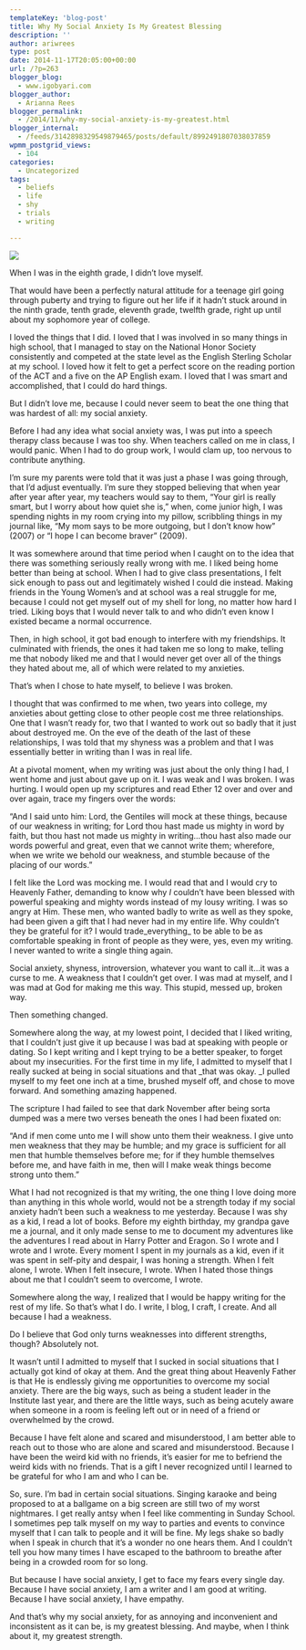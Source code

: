 ```yaml
---
templateKey: 'blog-post'
title: Why My Social Anxiety Is My Greatest Blessing
description: ''
author: ariwrees
type: post
date: 2014-11-17T20:05:00+00:00
url: /?p=263
blogger_blog:
  - www.igobyari.com
blogger_author:
  - Arianna Rees
blogger_permalink:
  - /2014/11/why-my-social-anxiety-is-my-greatest.html
blogger_internal:
  - /feeds/3142898329549879465/posts/default/8992491807038037859
wpmm_postgrid_views:
  - 104
categories:
  - Uncategorized
tags:
  - beliefs
  - life
  - shy
  - trials
  - writing

---
```

[![](https://www.igobyari.com/wp-content/uploads/2014/11/social2Banxiety.png)](https://www.igobyari.com/wp-content/uploads/2014/11/social2Banxiety.png)

When I was in the eighth grade, I didn’t love myself.

That would have been a perfectly natural attitude for a teenage girl going through puberty and trying to figure out her life if it hadn’t stuck around in the ninth grade, tenth grade, eleventh grade, twelfth grade, right up until about my sophomore year of college.

I loved the things that I did. I loved that I was involved in so many things in high school, that I managed to stay on the National Honor Society consistently and competed at the state level as the English Sterling Scholar at my school. I loved how it felt to get a perfect score on the reading portion of the ACT and a five on the AP English exam. I loved that I was smart and accomplished, that I could do hard things.

But I didn’t love me, because I could never seem to beat the one thing that was hardest of all: my social anxiety.

Before I had any idea what social anxiety was, I was put into a speech therapy class because I was too shy. When teachers called on me in class, I would panic. When I had to do group work, I would clam up, too nervous to contribute anything.

I’m sure my parents were told that it was just a phase I was going through, that I’d adjust eventually. I’m sure they stopped believing that when year after year after year, my teachers would say to them, “Your girl is really smart, but I worry about how quiet she is,” when, come junior high, I was spending nights in my room crying into my pillow, scribbling things in my journal like, “My mom says to be more outgoing, but I don’t know how” (2007) or “I hope I can become braver” (2009). 

It was somewhere around that time period when I caught on to the idea that there was something seriously really wrong with me. I liked being home better than being at school. When I had to give class presentations, I felt sick enough to pass out and legitimately wished I could die instead. Making friends in the Young Women’s and at school was a real struggle for me, because I could not get myself out of my shell for long, no matter how hard I tried. Liking boys that I would never talk to and who didn’t even know I existed became a normal occurrence.

Then, in high school, it got bad enough to interfere with my friendships. It culminated with friends, the ones it had taken me so long to make, telling me that nobody liked me and that I would never get over all of the things they hated about me, all of which were related to my anxieties.

That’s when I chose to hate myself, to believe I was broken.

I thought that was confirmed to me when, two years into college, my anxieties about getting close to other people cost me three relationships. One that I wasn’t ready for, two that I wanted to work out so badly that it just about destroyed me. On the eve of the death of the last of these relationships, I was told that my shyness was a problem and that I was essentially better in writing than I was in real life.

At a pivotal moment, when my writing was just about the only thing I had, I went home and just about gave up on it. I was weak and I was broken. I was hurting. I would open up my scriptures and read Ether 12 over and over and over again, trace my fingers over the words:

“And I said unto him: Lord, the Gentiles will mock at these things, because of our weakness in writing; for Lord thou hast made us mighty in word by faith, but thou hast not made us mighty in writing…thou hast also made our words powerful and great, even that we cannot write them; wherefore, when we write we behold our weakness, and stumble because of the placing of our words.”

I felt like the Lord was mocking me. I would read that and I would cry to Heavenly Father, demanding to know why _I_ couldn’t have been blessed with powerful speaking and mighty words instead of my lousy writing. I was so angry at Him. These men, who wanted badly to write as well as they spoke, had been given a gift that I had never had in my entire life. Why couldn’t they be grateful for it? I would trade_everything_ to be able to be as comfortable speaking in front of people as they were, yes, even my writing. I never wanted to write a single thing again.

Social anxiety, shyness, introversion, whatever you want to call it…it was a curse to me. A weakness that I couldn’t get over. I was mad at myself, and I was mad at God for making me this way. This stupid, messed up, broken way.

Then something changed.

Somewhere along the way, at my lowest point, I decided that I liked writing, that I couldn’t just give it up because I was bad at speaking with people or dating. So I kept writing and I kept trying to be a better speaker, to forget about my insecurities. For the first time in my life, I admitted to myself that I really sucked at being in social situations and that _that was okay. _I pulled myself to my feet one inch at a time, brushed myself off, and chose to move forward. And something amazing happened.

The scripture I had failed to see that dark November after being sorta dumped was a mere two verses beneath the ones I had been fixated on:

“And if men come unto me I will show unto them their weakness. I give unto men weakness that they may be humble; and my grace is sufficient for all men that humble themselves before me; for if they humble themselves before me, and have faith in me, then will I make weak things become strong unto them.”

What I had not recognized is that my writing, the one thing I love doing more than anything in this whole world, would not be a strength today if my social anxiety hadn’t been such a weakness to me yesterday. Because I was shy as a kid, I read a lot of books. Before my eighth birthday, my grandpa gave me a journal, and it only made sense to me to document my adventures like the adventures I read about in Harry Potter and Eragon. So I wrote and I wrote and I wrote. Every moment I spent in my journals as a kid, even if it was spent in self-pity and despair, I was honing a strength. When I felt alone, I wrote. When I felt insecure, I wrote. When I hated those things about me that I couldn’t seem to overcome, I wrote.

Somewhere along the way, I realized that I would be happy writing for the rest of my life. So that’s what I do. I write, I blog, I craft, I create. And all because I had a weakness.

Do I believe that God only turns weaknesses into different strengths, though? Absolutely not.

It wasn’t until I admitted to myself that I sucked in social situations that I actually got kind of okay at them. And the great thing about Heavenly Father is that He is endlessly giving me opportunities to overcome my social anxiety. There are the big ways, such as being a student leader in the Institute last year, and there are the little ways, such as being acutely aware when someone in a room is feeling left out or in need of a friend or overwhelmed by the crowd.

Because I have felt alone and scared and misunderstood, I am better able to reach out to those who are alone and scared and misunderstood. Because I have been the weird kid with no friends, it’s easier for me to befriend the weird kids with no friends. That is a gift I never recognized until I learned to be grateful for who I am and who I can be.

So, sure. I’m bad in certain social situations. Singing karaoke and being proposed to at a ballgame on a big screen are still two of my worst nightmares. I get really antsy when I feel like commenting in Sunday School. I sometimes pep talk myself on my way to parties and events to convince myself that I can talk to people and it will be fine. My legs shake so badly when I speak in church that it’s a wonder no one hears them. And I couldn’t tell you how many times I have escaped to the bathroom to breathe after being in a crowded room for so long.

But because I have social anxiety, I get to face my fears every single day. Because I have social anxiety, I am a writer and I am good at writing. Because I have social anxiety, I have empathy.

And that’s why my social anxiety, for as annoying and inconvenient and inconsistent as it can be, is my greatest blessing. And maybe, when I think about it, my greatest strength.